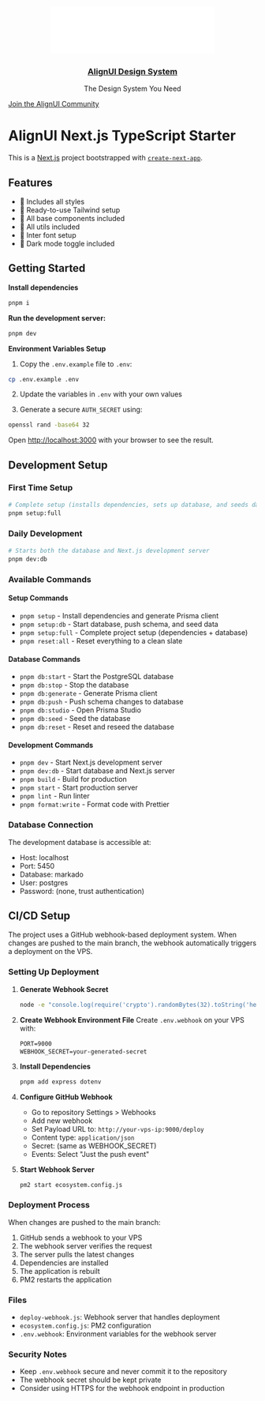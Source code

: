 <p align="center">
  <a href="https://alignui.com">
    <img src="./public/images/logo.svg" height="96">
    <h3 align="center">AlignUI Design System</h3>
  </a>
  <p align="center">The Design System You Need</p>
</p>

[Join the AlignUI Community](https://discord.gg/alignui)

# AlignUI Next.js TypeScript Starter

This is a [Next.js](https://nextjs.org) project bootstrapped with [`create-next-app`](https://nextjs.org/docs/app/api-reference/cli/create-next-app).

## Features

- 🔸 Includes all styles
- 🔸 Ready-to-use Tailwind setup
- 🔸 All base components included
- 🔸 All utils included
- 🔸 Inter font setup
- 🔸 Dark mode toggle included

## Getting Started

**Install dependencies**

```bash
pnpm i
```

**Run the development server:**

```bash
pnpm dev
```

**Environment Variables Setup**

1. Copy the `.env.example` file to `.env`:

```bash
cp .env.example .env
```

2. Update the variables in `.env` with your own values

3. Generate a secure `AUTH_SECRET` using:

```bash
openssl rand -base64 32
```

Open [http://localhost:3000](http://localhost:3000) with your browser to see the result.

## Development Setup

### First Time Setup

```bash
# Complete setup (installs dependencies, sets up database, and seeds data)
pnpm setup:full
```

### Daily Development

```bash
# Starts both the database and Next.js development server
pnpm dev:db
```

### Available Commands

#### Setup Commands
- `pnpm setup` - Install dependencies and generate Prisma client
- `pnpm setup:db` - Start database, push schema, and seed data
- `pnpm setup:full` - Complete project setup (dependencies + database)
- `pnpm reset:all` - Reset everything to a clean slate

#### Database Commands
- `pnpm db:start` - Start the PostgreSQL database
- `pnpm db:stop` - Stop the database
- `pnpm db:generate` - Generate Prisma client
- `pnpm db:push` - Push schema changes to database
- `pnpm db:studio` - Open Prisma Studio
- `pnpm db:seed` - Seed the database
- `pnpm db:reset` - Reset and reseed the database

#### Development Commands
- `pnpm dev` - Start Next.js development server
- `pnpm dev:db` - Start database and Next.js server
- `pnpm build` - Build for production
- `pnpm start` - Start production server
- `pnpm lint` - Run linter
- `pnpm format:write` - Format code with Prettier

### Database Connection

The development database is accessible at:
- Host: localhost
- Port: 5450
- Database: markado
- User: postgres
- Password: (none, trust authentication)

## CI/CD Setup

The project uses a GitHub webhook-based deployment system. When changes are pushed to the main branch, the webhook automatically triggers a deployment on the VPS.

### Setting Up Deployment

1. **Generate Webhook Secret**
   ```bash
   node -e "console.log(require('crypto').randomBytes(32).toString('hex'))"
   ```

2. **Create Webhook Environment File**
   Create `.env.webhook` on your VPS with:
   ```
   PORT=9000
   WEBHOOK_SECRET=your-generated-secret
   ```

3. **Install Dependencies**
   ```bash
   pnpm add express dotenv
   ```

4. **Configure GitHub Webhook**
   - Go to repository Settings > Webhooks
   - Add new webhook
   - Set Payload URL to: `http://your-vps-ip:9000/deploy`
   - Content type: `application/json`
   - Secret: (same as WEBHOOK_SECRET)
   - Events: Select "Just the push event"

5. **Start Webhook Server**
   ```bash
   pm2 start ecosystem.config.js
   ```

### Deployment Process

When changes are pushed to the main branch:
1. GitHub sends a webhook to your VPS
2. The webhook server verifies the request
3. The server pulls the latest changes
4. Dependencies are installed
5. The application is rebuilt
6. PM2 restarts the application

### Files

- `deploy-webhook.js`: Webhook server that handles deployment
- `ecosystem.config.js`: PM2 configuration
- `.env.webhook`: Environment variables for the webhook server

### Security Notes

- Keep `.env.webhook` secure and never commit it to the repository
- The webhook secret should be kept private
- Consider using HTTPS for the webhook endpoint in production

